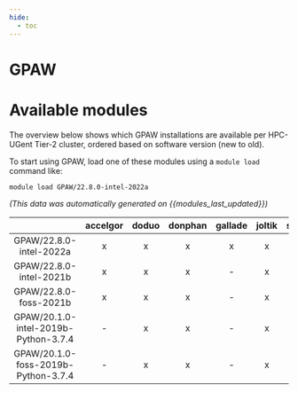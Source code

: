 ```yaml
---
hide:
  - toc
---
```


GPAW
====

# Available modules


The overview below shows which GPAW installations are available per HPC-UGent Tier-2 cluster, ordered based on software version (new to old).

To start using GPAW, load one of these modules using a `module load` command like:

```shell
module load GPAW/22.8.0-intel-2022a
```

*(This data was automatically generated on {{modules_last_updated}})*  

| |accelgor|doduo|donphan|gallade|joltik|shinx|skitty|
| :---: | :---: | :---: | :---: | :---: | :---: | :---: | :---: |
|GPAW/22.8.0-intel-2022a|x|x|x|x|x|-|-|
|GPAW/22.8.0-intel-2021b|x|x|x|-|x|-|-|
|GPAW/22.8.0-foss-2021b|x|x|x|-|x|-|-|
|GPAW/20.1.0-intel-2019b-Python-3.7.4|-|x|x|-|x|-|-|
|GPAW/20.1.0-foss-2019b-Python-3.7.4|-|x|x|-|x|-|-|
